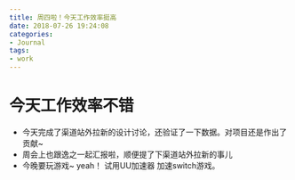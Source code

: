 ```yaml
---
title: 周四啦！今天工作效率挺高
date: 2018-07-26 19:24:08
categories:
- Journal
tags:
- work
---
```


# 今天工作效率不错

- 今天完成了渠道站外拉新的设计讨论，还验证了一下数据。对项目还是作出了贡献~
- 周会上也跟逸之一起汇报啦，顺便提了下渠道站外拉新的事儿
- 今晚要玩游戏~ yeah！ 试用UU加速器 加速switch游戏。


